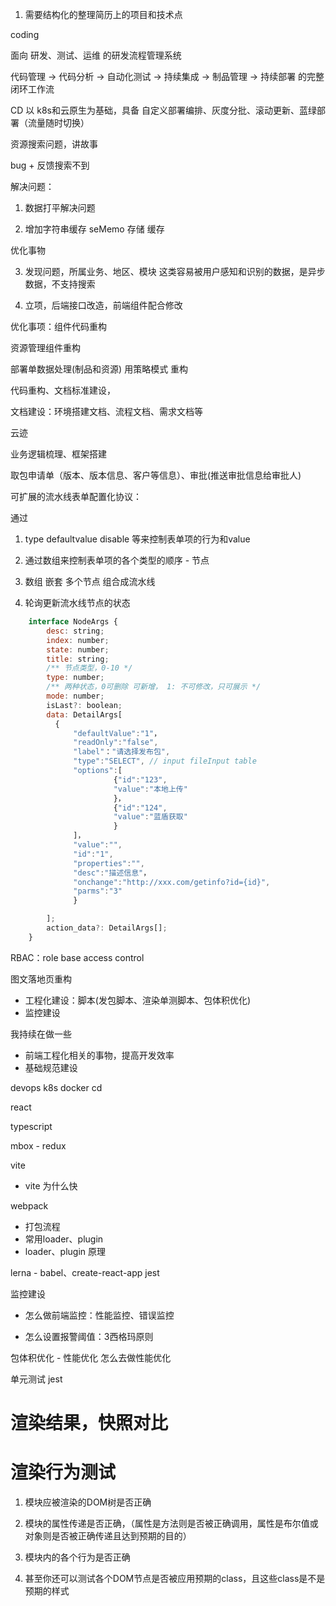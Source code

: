1. 需要结构化的整理简历上的项目和技术点


coding

面向 研发、测试、运维 的研发流程管理系统

代码管理 -> 代码分析 -> 自动化测试 -> 持续集成 -> 制品管理 -> 持续部署 的完整闭环工作流

CD 以 k8s和云原生为基础，具备 自定义部署编排、灰度分批、滚动更新、蓝绿部署（流量随时切换）




资源搜索问题，讲故事

bug + 反馈搜索不到

解决问题：
1. 数据打平解决问题

2. 增加字符串缓存 seMemo 存储 缓存

优化事物

3. 发现问题，所属业务、地区、模块 这类容易被用户感知和识别的数据，是异步数据，不支持搜索

4. 立项，后端接口改造，前端组件配合修改




优化事项：组件代码重构


资源管理组件重构

部署单数据处理(制品和资源) 用策略模式 重构

代码重构、文档标准建设，


文档建设：环境搭建文档、流程文档、需求文档等



云迹

业务逻辑梳理、框架搭建

取包申请单（版本、版本信息、客户等信息）、审批(推送审批信息给审批人)


可扩展的流水线表单配置化协议：

通过

1. type defaultvalue disable 等来控制表单项的行为和value

2. 通过数组来控制表单项的各个类型的顺序 - 节点

3. 数组 嵌套 多个节点 组合成流水线

4. 轮询更新流水线节点的状态


```js
    interface NodeArgs {
        desc: string;
        index: number;
        state: number;
        title: string;
        /** 节点类型，0-10 */
        type: number;
        /** 两种状态，0可删除 可新增， 1: 不可修改，只可展示 */
        mode: number;
        isLast?: boolean;
        data: DetailArgs[
          {
              "defaultValue":"1"，
              "readOnly":"false",
              "label"："请选择发布包",
              "type":"SELECT", // input fileInput table
              "options":[
                       {"id":"123",
                       "value":"本地上传"
                       }，
                       {"id":"124",
                       "value":"蓝盾获取"
                       }
              ]，
              "value":"",
              "id":"1",
              "properties":"",
              "desc":"描述信息"，
              "onchange":"http://xxx.com/getinfo?id={id}",
              "parms":"3"
              }

        ];
        action_data?: DetailArgs[];
    }
```


RBAC：role base access control



图文落地页重构

- 工程化建设：脚本(发包脚本、渲染单测脚本、包体积优化)
- 监控建设




我持续在做一些

- 前端工程化相关的事物，提高开发效率
- 基础规范建设



devops k8s docker cd

react

typescript

mbox - redux


vite
- vite 为什么快


webpack

- 打包流程
- 常用loader、plugin
- loader、plugin 原理



lerna - babel、create-react-app jest


监控建设

- 怎么做前端监控：性能监控、错误监控


- 怎么设置报警阈值：3西格玛原则


包体积优化 - 性能优化
怎么去做性能优化



单元测试  jest

# 渲染结果，快照对比



# 渲染行为测试
1. 模块应被渲染的DOM树是否正确

2. 模块的属性传递是否正确，（属性是方法则是否被正确调用，属性是布尔值或对象则是否被正确传递且达到预期的目的）

3. 模块内的各个行为是否正确

4. 甚至你还可以测试各个DOM节点是否被应用预期的class，且这些class是不是预期的样式





